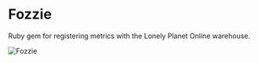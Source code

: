 Fozzie 
===========

Ruby gem for registering metrics with the Lonely Planet Online warehouse.

![Fozzie](http://upload.wikimedia.org/wikipedia/en/6/66/Fozzie-bear.jpg)